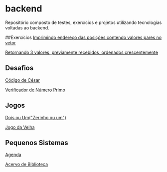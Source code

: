 # backend
Repositório composto de testes, exercícios e projetos utilizando tecnologias voltadas ao backend.

##Exercícios
[Imprimindo endereço das posições contendo valores pares no vetor](ImprimeEndPosicoesComValsParesVet.c)

[Retornando 3 valores, previamente recebidos, ordenados crescentemente](ordenaCrescente3ValsEntrada.c)


## Desafios
[Código de César](codigodecesar.c)

[Verificador de Número Primo](achaNumeroPrimo.c)


## Jogos
[Dois ou Um("Zerinho ou um")](jogoDoisOuUm.c)

[Jogo da Velha](jogoDaVelha.c)


## Pequenos Sistemas
[Agenda](agenda_beta.c)

[Acervo de Biblioteca](cadastroObrasBiblioteca.c)


